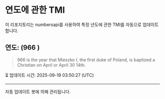 
# 연도에 관한 TMI

이 리포지토리는 numbersapi를 사용하여 특정 년도에 관한 TMI를 자동으로 업데이트합니다.

## 연도: (966 )
> 966 is the year that Mieszko I, the first duke of Poland, is baptized a Christian on April or April 30 14th.

⏳ 업데이트 시간: 2025-09-19 03:50:27 (UTC)

---
자동 업데이트 봇에 의해 관리됩니다.
